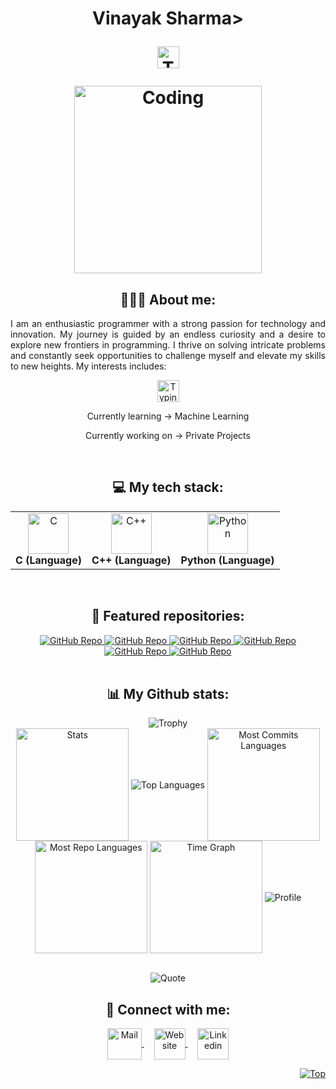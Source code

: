 <h1 align="center">Vinayak Sharma>
<p align="center">
   <img src="https://readme-typing-svg.demolab.com?font=Roboto+Slab&color=%237E3ACE&size=30&center=true&vCenter=true&width=450&duration=1500&pause=1000&lines=Software+Engineer;Website+Developer;AI/ML+Enthusiast" width="auto" height="35" alt="Typing"/>
</p>
<p align="center">
  <img src="https://res.cloudinary.com/dry07iyvo/image/upload/v1735366890/coding_utrxxa.gif" width="300" height="auto" alt="Coding"/>
</p>
<h2 align="center">👨🏻‍💻 About me:</h2>
<p align="justify">I am an enthusiastic programmer with a strong passion for technology and innovation. My journey is guided by an endless curiosity and a desire to explore new frontiers in programming. I thrive on solving intricate problems and constantly seek opportunities to challenge myself and elevate my skills to new heights. My interests includes:</p>
<p align="center">
   <img src="https://readme-typing-svg.demolab.com?font=Roboto+Slab&color=%237E3ACE&size=30&center=true&vCenter=true&width=450&duration=1500&pause=1000&lines=Artificial+Intelligence;Machine+Learning;Data+Science" width="auto" height="35" alt="Typing"/>
</p>
<p align="center">Currently learning -> Machine Learning</p>
<p align="center">Currently working on -> Private Projects</p>
<br>
<h2 align="center">💻 My tech stack:</h2>
<table align="center">
<tr>
   <td align="center"><img src="https://cdn.worldvectorlogo.com/logos/c-1.svg" width="65" height="65" alt="C"/><br><b>C (Language)</b></td>
   <td align="center"><img src="https://cdn.worldvectorlogo.com/logos/c.svg" width="65" height="65" alt="C++"/><br><b>C++ (Language)</b></td>
   <td align="center"><img src="https://cdn.worldvectorlogo.com/logos/python-5.svg" width="65" height="65" alt="Python"/><br><b>Python (Language)</b></td>
</tr>
</table>
<br>
<h2 align="center">📕 Featured repositories:</h2>
<div align="center">
<a href="https://github.com/Vinayak-Sharma12/ThaparGPT">
    <img src="https://github-readme-stats.vercel.app/api/pin/?username=Vinayak-Sharma12&repo=ThaparGPT&theme=transparent" alt="GitHub Repo">
</a>

<a href="https://github.com/Vinayak-Sharma12/AgriCare-Plant-Disease-Detection-and-Prevention">
    <img src="https://github-readme-stats.vercel.app/api/pin/?username=Vinayak-Sharma12&repo=AgriCare-Plant-Disease-Detection-and-Prevention&theme=transparent" alt="GitHub Repo">
</a>
<a href="https://github.com/Vinayak-Sharma12/Toxic-Comment-Classifier">
    <img src="https://github-readme-stats.vercel.app/api/pin/?username=Vinayak-Sharma12&repo=Toxic-Comment-Classifier&theme=transparent" alt="GitHub Repo">
</a>
<a href="https://github.com/Vinayak-Sharma12/Resume-Screening-App">
    <img src="https://github-readme-stats.vercel.app/api/pin/?username=Vinayak-Sharma12&repo=Resume-Screening-App&theme=transparent" alt="GitHub Repo">
</a>
<a href="https://github.com/Vinayak-Sharma12/BRAIN-TUMOR-DETECTION">
    <img src="https://github-readme-stats.vercel.app/api/pin/?username=Vinayak-Sharma12&repo=BRAIN-TUMOR-DETECTION&theme=transparent" alt="GitHub Repo">
</a>
<a href="https://github.com/Vinayak-Sharma12/Data-Science">
    <img src="https://github-readme-stats.vercel.app/api/pin/?username=Vinayak-Sharma12&repo=Data-Science&theme=transparent" alt="GitHub Repo">
</a>

</div>
<br>
<h2 align="center">📊 My Github stats:</h2>
<div align=center>
  <img src="https://github-profile-trophy.vercel.app/?username=samarjitsahoo&row=2&column=3&no-bg=true&margin-w=2&margin-h=2&no-frame=true" alt="Trophy"/>
</div>
<div align="center">
  <img align="center" src="http://github-profile-summary-cards.vercel.app/api/cards/stats?username=samarjitsahoo&theme=transparent" height="180em" alt="Stats"/>
  <img align="center" src="https://github-readme-stats.vercel.app/api/top-langs?username=samarjitsahoo&hide_border=true&no-bg=true&no-frame=true&layout=compact&theme=transparent&langs_count=8&hide=jupyter%20notebook,css" alt="Top Languages"/>
  <img align="center" src="http://github-profile-summary-cards.vercel.app/api/cards/most-commit-language?username=samarjitsahoo&theme=transparent&exclude=html,CSS,Jupyter%20Notebook" height="180em" alt="Most Commits Languages"/>
  <img align="center" src="http://github-profile-summary-cards.vercel.app/api/cards/repos-per-language?username=samarjitsahoo&theme=transparent&exclude=html,CSS,Jupyter%20Notebook" height="180em" alt="Most Repo Languages"/>
  <img align="center" src="http://github-profile-summary-cards.vercel.app/api/cards/productive-time?username=samarjitsahoo&theme=transparent&utcOffset=5.30" height="180em" alt="Time Graph"/>
  <img align="center" src="https://github-profile-summary-cards.vercel.app/api/cards/profile-details?username=samarjitsahoo&theme=transparent" alt='Profile'/>
</div>
<br>
<p align="center">
  <img src="https://quotes-github-readme.vercel.app/api?type=horizontal&theme=transparent" alt="Quote"/>
</p>
<h2 align="center">🔗 Connect with me:</h2>
<p align="center">
  <a href="mailto:samarjit9203@gmail.com">
    <img align="center" src="https://cdn.worldvectorlogo.com/logos/official-gmail-icon-2020-.svg" width="55" height="50" alt="Mail" />
  </a>
  &nbsp;&nbsp;&nbsp;
  <a href="https://samarjit.vercel.app">
    <img align="center" src="https://cdn.worldvectorlogo.com/logos/chrome-modern-.svg" width="50" height="50" alt="Website"/>
  </a>
  &nbsp;&nbsp;&nbsp;
  <a href="https://linkedin.com/in/samarjitsahoo/">
    <img align="center" src="https://cdn.worldvectorlogo.com/logos/linkedin-icon-3.svg" width="50" height="50" alt="Linkedin"/>
  </a>
</p>
<p align="right"><a href="#"><img src="https://img.shields.io/static/v1?label&message=Navigate+to+Top&color=0b6ab3&style=flat&logo" alt="Top" /></a></p>
